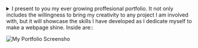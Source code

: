 <p>
<details>
<summary>I present to you my ever growing proffesional portfolio. It not only includes the willingness to bring my creativity to any project I am involved with, but it will showcase the skills I have developed as I dedicate myself to make a webpage shine. Inside are::</summary>
 <p> - About Me - This will soon include an actual bio regarding my unique skills I bring to the table.</p>
 <p> - Work - Items I have already worked on, but with some room that shows I intend to continue growing and adding.</p>
 <p> - Contact Me - Here are various methods to get in touch with me</p>
 <p> - Links - This are going to incorporate various links that will show my resume and professional contacts.</p>

</details>
</p>


![My Portfolio Screensho](https://github.com/Govepitr/portfolio-challenge/blob/main/Assets/images/Portfolio.png "Screenshot")
